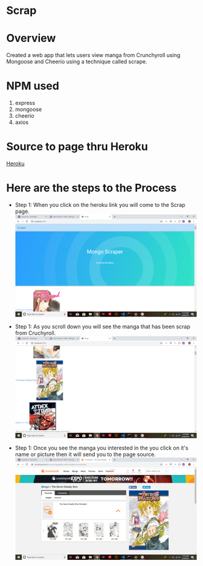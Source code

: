 # Scrap

# Overview

Created a web app that lets users view manga from Crunchyroll using Mongoose and Cheerio using a technique called scrape.

# NPM used

1. express
2. mongoose
3. cheerio
4. axios

# Source to page thru Heroku

[Heroku](https://salty-fortress-71858.herokuapp.com/)


# Here are the steps to the Process

- Step 1: When you click on the heroku link you will come to the Scrap page.
![Home Page](/pictures/scrap_homepage.png)

- Step 1: As you scroll down you will see the manga that has been scrap from Cruchyroll.
![Scrap Manga](/pictures/scrap_manga.png)

- Step 1: Once you see the manga you interested in the you click on it's name or picture then it will send you to the page source.
![Link to Source](/pictures/scrap_linktosource.png)